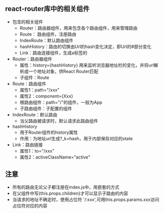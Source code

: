 ## react-router库中的相关组件
* 包含的相关组件
  + Router：路由器组件，用来包含各个路由组件，用来管理路由
  + Route： 路由组件，注册路由
  + IndexRoute：默认路由组件
  + hashHistory：路由的切换由Url的hash变化决定，即Url的#部分变化
  + Link：路由连接组件，生成a标签的
* Router：路由器组件
  + 属性：history={hashHistory} 用来监听浏览器地址栏的变化，并将url解析成一个地址对象，供React Router匹配
  + 子组件：Route
* Route：路由组件
  + 属性1：path="/xxx"
  + 属性2：component={Xxx}
  + 根路由组件：path="/"的组件，一般为App
  + 子路由组件：子<Route>配置的组件
* IndexRoute：默认路由
  + 当父路由被请求时，默认请求此路由组件
* hashHistory
  + 用于Router组件的history属性
  + 作用：为地址url生成?_k=hash，用于内部保存对应的state
* Link：路由链接
  + 属性1：to="/xxx"
  + 属性2：activeClassName="active"
## 注意
* 所有的路由无论父子都注册在index.js中，用嵌套的方式
* 在父组件中写{this.props.children}才可以显示子路由的内容
* 当请求的地址不确定时，使用占位符 '/:xxx',可用this.props.params.xxx访问占位符对应的内容
